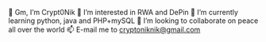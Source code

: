 👋 Gm, I’m Crypt0Nik
👀 I’m interested in RWA and DePin
🌱 I’m currently learning python, java and PHP+mySQL
💞️ I’m looking to collaborate on peace all over the world
📫 E-mail me to cryptoniknik@gmail.com
